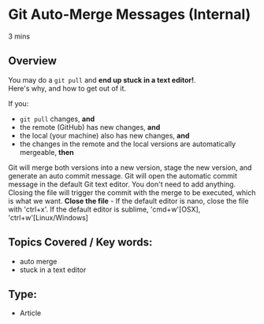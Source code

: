 # Git Auto-Merge Messages (Internal)
3 mins

## Overview
You may do a `git pull` and **end up stuck in a text editor!**.  
Here's why, and how to get out of it.

If you:
- `git pull` changes, **and**
- the remote (GitHub) has new changes, **and**
- the local (your machine) also has new changes, **and**
- the changes in the remote and the local versions are automatically mergeable, **then**

Git will merge both versions into a new version, stage the new version, and generate an auto commit message.
Git will open the automatic commit message in the default Git text editor. You don't need to add anything. 
<br>
Closing the file will trigger the commit with the merge to be executed, which is what we want.
**Close the file** - If the default editor is nano, close the file with 'ctrl+x'. If the default editor is sublime, 'cmd+w'[OSX], 'ctrl+w'[Linux/Windows]


## Topics Covered / Key words:
- auto merge
- stuck in a text editor


## Type:
- Article

